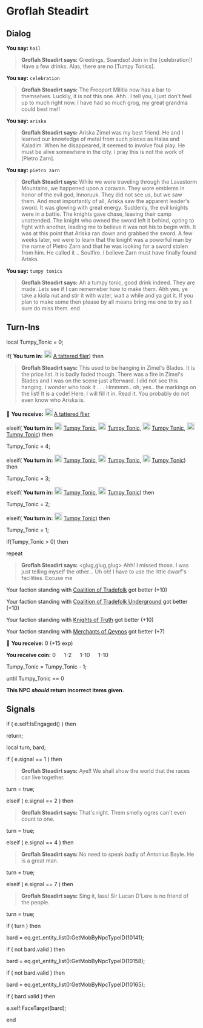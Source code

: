 # Groflah Steadirt


## Dialog

**You say:** `hail`



>**Groflah Steadirt says:** Greetings, Soandso! Join in the [celebration]! Have a few drinks. Alas, there are no [Tumpy Tonics].

**You say:** `celebration`



>**Groflah Steadirt says:** The Freeport Militia now has a bar to themselves. Luckily, it is not this one. Ahh.. I tell you, I just don't feel up to much right now. I have had so much grog, my great grandma could best me!!

**You say:** `ariska`



>**Groflah Steadirt says:** Ariska Zimel was my best friend. He and I learned our knowledge of metal from such places as Halas and Kaladim. When he disappeared, it seemed to involve foul play. He must be alive somewhere in the city. I pray this is not the work of [Pietro Zarn].

**You say:** `pietro zarn`



>**Groflah Steadirt says:** While we were traveling through the Lavastorm Mountains, we happened upon a caravan. They wore emblems in honor of the evil god, Innoruuk. They did not see us, but we saw them. And most importantly of all, Ariska saw the apparent leader's sword. It was glowing with great energy. Suddenly, the evil knights were in a battle. The knights gave chase, leaving their camp unattended. The knight who owned the sword left it behind, opting to fight with another, leading me to believe it was not his to begin with. It was at this point that Ariska ran down and grabbed the sword. A few weeks later, we were to learn that the knight was a powerful man by the name of Pietro Zarn and that he was looking for a sword stolen from him. He called it .. Soulfire. I believe Zarn must have finally found Ariska.

**You say:** `tumpy tonics`



>**Groflah Steadirt says:** Ah a tumpy tonic, good drink indeed. They are made. Lets see if I can rememeber how to make them.  Ahh yes, ye take a kiola nut and stir it with water, wait a while and ya got it.  If you plan to make some then please by all means bring me one to try as I sure do miss them.
end



## Turn-Ins

local Tumpy_Tonic = 0;




if( **You turn in:** <img style="background:url(/static/icons/blank_slot.gif);width:20px;height:20px;" src="/static/icons/item_504.png" alt="" /> <a
                                href="/item/18818" data-url="18818" class="tooltip-link link">A tattered flier</a>) then


>**Groflah Steadirt says:** This used to be hanging in Zimel's Blades. It is the price list. It is badly faded though. There was a fire in Zimel's Blades and I was on the scene just afterward. I did not see this hanging. I wonder who took it . . . Hmmmm.. oh, yes.. the markings on the list! It is a code! Here. I will fill it in. Read it. You probably do not even know who Ariska is.


 &#127873; **You receive:**  <img style="background:url(/static/icons/blank_slot.gif);width:20px;height:20px;" src="/static/icons/item_504.png" alt="" /> <a
                                href="/item/18819" data-url="18819" class="tooltip-link link">A tattered flier</a> 

 

elseif( **You turn in:** <img style="background:url(/static/icons/blank_slot.gif);width:20px;height:20px;" src="/static/icons/item_1029.png" alt="" /> <a
                                href="/item/12114" data-url="12114" class="tooltip-link link">Tumpy Tonic</a>, <img style="background:url(/static/icons/blank_slot.gif);width:20px;height:20px;" src="/static/icons/item_1029.png" alt="" /> <a
                                href="/item/12114" data-url="12114" class="tooltip-link link">Tumpy Tonic</a>, <img style="background:url(/static/icons/blank_slot.gif);width:20px;height:20px;" src="/static/icons/item_1029.png" alt="" /> <a
                                href="/item/12114" data-url="12114" class="tooltip-link link">Tumpy Tonic</a>, <img style="background:url(/static/icons/blank_slot.gif);width:20px;height:20px;" src="/static/icons/item_1029.png" alt="" /> <a
                                href="/item/12114" data-url="12114" class="tooltip-link link">Tumpy Tonic</a>) then


Tumpy_Tonic = 4;

elseif( **You turn in:** <img style="background:url(/static/icons/blank_slot.gif);width:20px;height:20px;" src="/static/icons/item_1029.png" alt="" /> <a
                                href="/item/12114" data-url="12114" class="tooltip-link link">Tumpy Tonic</a>, <img style="background:url(/static/icons/blank_slot.gif);width:20px;height:20px;" src="/static/icons/item_1029.png" alt="" /> <a
                                href="/item/12114" data-url="12114" class="tooltip-link link">Tumpy Tonic</a>, <img style="background:url(/static/icons/blank_slot.gif);width:20px;height:20px;" src="/static/icons/item_1029.png" alt="" /> <a
                                href="/item/12114" data-url="12114" class="tooltip-link link">Tumpy Tonic</a>) then


Tumpy_Tonic = 3;

elseif( **You turn in:** <img style="background:url(/static/icons/blank_slot.gif);width:20px;height:20px;" src="/static/icons/item_1029.png" alt="" /> <a
                                href="/item/12114" data-url="12114" class="tooltip-link link">Tumpy Tonic</a>, <img style="background:url(/static/icons/blank_slot.gif);width:20px;height:20px;" src="/static/icons/item_1029.png" alt="" /> <a
                                href="/item/12114" data-url="12114" class="tooltip-link link">Tumpy Tonic</a>) then


Tumpy_Tonic = 2;

elseif( **You turn in:** <img style="background:url(/static/icons/blank_slot.gif);width:20px;height:20px;" src="/static/icons/item_1029.png" alt="" /> <a
                                href="/item/12114" data-url="12114" class="tooltip-link link">Tumpy Tonic</a>) then


Tumpy_Tonic = 1;



if(Tumpy_Tonic > 0) then


repeat



>**Groflah Steadirt says:** <glug,glug,glug> Ahh! I missed those. I was just telling myself the other... Uh oh! I have to use the little dwarf's facilities. Excuse me



Your faction standing with [Coalition of Tradefolk](/faction/229) got better (<span class='text-success'>+10</span>)



Your faction standing with [Coalition of Tradefolk Underground](/faction/336) got better (<span class='text-success'>+10</span>)



Your faction standing with [Knights of Truth](/faction/281) got better (<span class='text-success'>+10</span>)



Your faction standing with [Merchants of Qeynos](/faction/291) got better (<span class='text-success'>+7</span>)



 &#127873; **You receive:** 0 (+15 exp)

**You receive coin:** 0 <img src='/static/icons/item_644.png' width='14' height='14'/> 1-2 <img src='/static/icons/item_645.png' width='14' height='14'/> 1-10 <img src='/static/icons/item_646.png' width='14' height='14'/> 1-10 <img src='/static/icons/item_647.png' width='14' height='14'/> 



Tumpy_Tonic = Tumpy_Tonic - 1;


until Tumpy_Tonic == 0


**This NPC *should* return incorrect items given.**



## Signals

if ( e.self:IsEngaged() ) then


return;


local turn, bard;



if ( e.signal == 1 ) then


>**Groflah Steadirt says:** Aye!! We shall show the world that the races can live together.


turn = true;



elseif ( e.signal == 2 ) then


>**Groflah Steadirt says:** That's right. Them smelly ogres can't even count to one.


turn = true;

elseif ( e.signal == 4 ) then


>**Groflah Steadirt says:** No need to speak badly of Antonius Bayle. He is a great man.


turn = true;

elseif ( e.signal == 7 ) then


>**Groflah Steadirt says:** Sing it, lass! Sir Lucan D'Lere is no friend of the people.


turn = true;


if ( turn ) then


bard = eq.get_entity_list():GetMobByNpcTypeID(10141);





if ( not bard.valid ) then



bard = eq.get_entity_list():GetMobByNpcTypeID(10158);





if ( not bard.valid ) then 



bard = eq.get_entity_list():GetMobByNpcTypeID(10165);





if ( bard.valid ) then



e.self:FaceTarget(bard);

end


